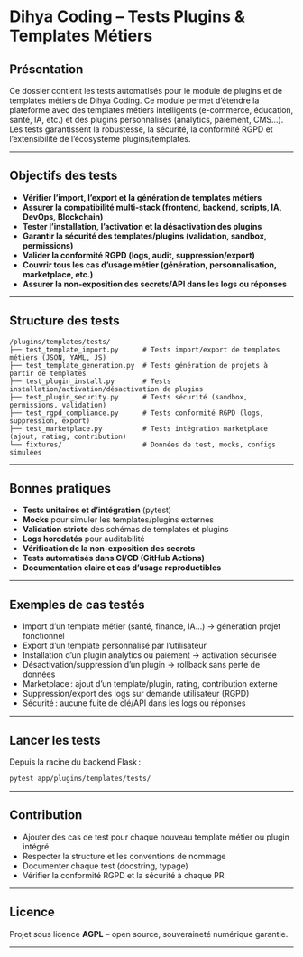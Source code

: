 # Dihya Coding – Tests Plugins & Templates Métiers

## Présentation

Ce dossier contient les tests automatisés pour le module de plugins et de templates métiers de Dihya Coding. Ce module permet d’étendre la plateforme avec des templates métiers intelligents (e-commerce, éducation, santé, IA, etc.) et des plugins personnalisés (analytics, paiement, CMS…). Les tests garantissent la robustesse, la sécurité, la conformité RGPD et l’extensibilité de l’écosystème plugins/templates.

---

## Objectifs des tests

- **Vérifier l’import, l’export et la génération de templates métiers**
- **Assurer la compatibilité multi-stack (frontend, backend, scripts, IA, DevOps, Blockchain)**
- **Tester l’installation, l’activation et la désactivation des plugins**
- **Garantir la sécurité des templates/plugins (validation, sandbox, permissions)**
- **Valider la conformité RGPD (logs, audit, suppression/export)**
- **Couvrir tous les cas d’usage métier (génération, personnalisation, marketplace, etc.)**
- **Assurer la non-exposition des secrets/API dans les logs ou réponses**

---

## Structure des tests

```
/plugins/templates/tests/
├── test_template_import.py      # Tests import/export de templates métiers (JSON, YAML, JS)
├── test_template_generation.py  # Tests génération de projets à partir de templates
├── test_plugin_install.py       # Tests installation/activation/désactivation de plugins
├── test_plugin_security.py      # Tests sécurité (sandbox, permissions, validation)
├── test_rgpd_compliance.py      # Tests conformité RGPD (logs, suppression, export)
├── test_marketplace.py          # Tests intégration marketplace (ajout, rating, contribution)
└── fixtures/                    # Données de test, mocks, configs simulées
```

---

## Bonnes pratiques

- **Tests unitaires et d’intégration** (pytest)
- **Mocks** pour simuler les templates/plugins externes
- **Validation stricte** des schémas de templates et plugins
- **Logs horodatés** pour auditabilité
- **Vérification de la non-exposition des secrets**
- **Tests automatisés dans CI/CD (GitHub Actions)**
- **Documentation claire et cas d’usage reproductibles**

---

## Exemples de cas testés

- Import d’un template métier (santé, finance, IA…) → génération projet fonctionnel
- Export d’un template personnalisé par l’utilisateur
- Installation d’un plugin analytics ou paiement → activation sécurisée
- Désactivation/suppression d’un plugin → rollback sans perte de données
- Marketplace : ajout d’un template/plugin, rating, contribution externe
- Suppression/export des logs sur demande utilisateur (RGPD)
- Sécurité : aucune fuite de clé/API dans les logs ou réponses

---

## Lancer les tests

Depuis la racine du backend Flask :

```bash
pytest app/plugins/templates/tests/
```

---

## Contribution

- Ajouter des cas de test pour chaque nouveau template métier ou plugin intégré
- Respecter la structure et les conventions de nommage
- Documenter chaque test (docstring, typage)
- Vérifier la conformité RGPD et la sécurité à chaque PR

---

## Licence

Projet sous licence **AGPL** – open source, souveraineté numérique garantie.

---